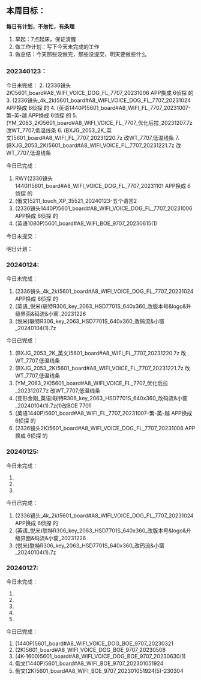 ## 本周目标：

**每日有计划，不匆忙，有条理**

1. 早起：7点起床，保证清醒
2. 做工作计划：写下今天未完成的工作
3. 做总结：今天那些没做完，那些没提交，明天要做些什么

### 202340123：

今日未完成：
2. (2336镜头2K)5601_board#A8_WIFI_VOICE_DOG_FL_7707_20231006    APP换成  6侦探  的
3. (2336镜头_4k_2k)5601_board#A8_WIFI_VOICE_DOG_FL_7707_20231024  APP换成  6侦探  的
4. (英语1440P)5601_board#A8_WIFI_FL_7707_20231007-繁-英-越   APP换成  6侦探  的
5. (YM_2063_2K)5601_board#A8_WIFI_VOICE_FL_7707_优化后拉_20231207.7z 改WT_7707,低温线条
6. (BXJG_2053_2K_英文)5601_board#A8_WIFI_FL_7707_20231220.7z 改WT_7707,低温线条
7. (BXJG_2053_2K)5601_board#A8_WIFI_VOICE_FL_7707_20231221.7z 改WT_7707,低温线条

今日已完成：

1. RWY(2336镜头1440)15601_board#A8_WIFI_VOICE_DOG_FL_7707_20231101    APP换成  6侦探  的
2. (俄文)5211_touch_XP_35521_20240123-五个语言2
3. (2336镜头1440P)5601_board#A8_WIFI_VOICE_DOG_FL_7707_20231006    APP换成  6侦探  的
4. (英语1080P)5601_board#A8_WIFI_BOE_9707_20230615(1)

今日未提交：

明日计划：

### 20240124:

今日未完成：

1. (2336镜头_4k_2k)5601_board#A8_WIFI_VOICE_DOG_FL_7707_20231024  APP换成  6侦探  的
2. (英语_悦米)联特R306_key_2063_HSD7701S_640x360_改版本号&logo&升级界面&码流&小窗_20231226
3. (悦米)联特R306_key_2063_HSD7701S_640x360_改码流&小窗_20240104(1).7z

今日已完成：

1. (BXJG_2053_2K_英文)5601_board#A8_WIFI_FL_7707_20231220.7z 改WT_7707,低温线条
2. (BXJG_2053_2K)5601_board#A8_WIFI_VOICE_FL_7707_20231221.7z 改WT_7707,低温线条
3. (YM_2063_2K)5601_board#A8_WIFI_VOICE_FL_7707_优化后拉_20231207.7z 改WT_7707,低温线条
4. (变形金刚_英语)联特R306_key_2063_HSD7701S_640x360_改码流&小窗_20240104(1).7z(1)改BOE 7701
5. (英语1440P)5601_board#A8_WIFI_FL_7707_20231007-繁-英-越   APP换成  6侦探  的
6. (2336镜头2K)5601_board#A8_WIFI_VOICE_DOG_FL_7707_20231006    APP换成  6侦探  的

### 20240125:

今日未完成：

1. 
2. 
3. 

今日已完成：

1. (2336镜头_4k_2k)5601_board#A8_WIFI_VOICE_DOG_FL_7707_20231024  APP换成  6侦探  的
2. (英语_悦米)联特R306_key_2063_HSD7701S_640x360_改版本号&logo&升级界面&码流&小窗_20231226
3. (悦米)联特R306_key_2063_HSD7701S_640x360_改码流&小窗_20240104(1).7z

### 20240127:

今日未完成：

1. 
2. 
3. 
4. 
5. 

今日已完成：

1. (1440P)5601_board#A8_WIFI_VOICE_DOG_BOE_9707_20230321
2. (2K)5601_board#A8_WIFI_VOICE_DOG_BOE_9707_20230508
3. (4K-1600)5601_board#A8_WIFI_VOICE_DOG_BOE_9707_20230630(1)
4. 俄文(1440P)5601_board#A8_WIFI_BOE_9707_202301051924
5. 俄文(2K)5601_board#A8_WIFI_BOE_9707_202301051924(5)-230304